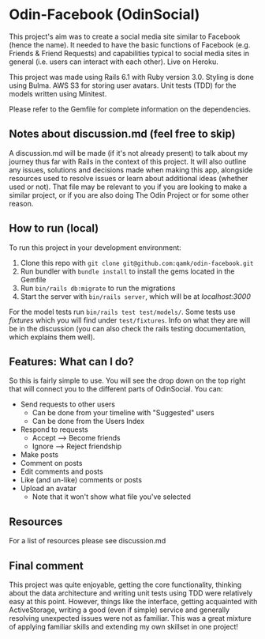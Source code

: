 # Odin-Facebook (OdinSocial)
This project's aim was to create a social media site similar to Facebook (hence the name). It needed to have the basic functions of Facebook (e.g. Friends & Friend Requests) and capabilities typical to social media sites in general (i.e. users can interact with each other). Live on Heroku.

This project was made using Rails 6.1 with Ruby version 3.0. Styling is done using Bulma. AWS S3 for storing user avatars. Unit tests (TDD) for the models written using Minitest. 

Please refer to the Gemfile for complete information on the dependencies.

## Notes about discussion.md (feel free to skip)
A discussion.md will be made (if it's not already present) to talk about my journey thus far with Rails in the context of this project. It will also outline any issues, solutions and decisions made when making this app, alongside resources used to resolve issues or learn about additional ideas (whether used or not). That file may be relevant to you if you are looking to make a similar project, or if you are also doing The Odin Project or for some other reason.

## How to run (local)
To run this project in your development environment:
1. Clone this repo with `git clone git@github.com:qamk/odin-facebook.git`
2. Run bundler with `bundle install` to install the gems located in the Gemfile
3. Run `bin/rails db:migrate` to run the migrations
4. Start the server with `bin/rails server`, which will be at *localhost:3000*

For the model tests run `bin/rails test test/models/`. Some tests use *fixtures* which you will find under `test/fixtures`. Info on what they are will be in the discussion (you can also check the rails testing documentation, which explains them well).

## Features: What can I do? 
So this is fairly simple to use. You will see the drop down on the top right that will connect you to the different parts of OdinSocial. You can:
- Send requests to other users
  - Can be done from your timeline with "Suggested" users
  - Can be done from the Users Index
- Respond to requests
  - Accept --> Become friends
  - Ignore --> Reject friendship
- Make posts
- Comment on posts
- Edit comments and posts
- Like (and un-like) comments or posts
- Upload an avatar
  - Note that it won't show what file you've selected

## Resources
For a list of resources please see discussion.md

## Final comment
This project was quite enjoyable, getting the core functionality, thinking about the data architecture and writing unit tests using TDD were relatively easy at this point. However, things like the interface, getting acquainted with ActiveStorage, writing a good (even if simple) service and generally resolving unexpected issues were not as familiar. This was a great mixture of applying familiar skills and extending my own skillset in one project!